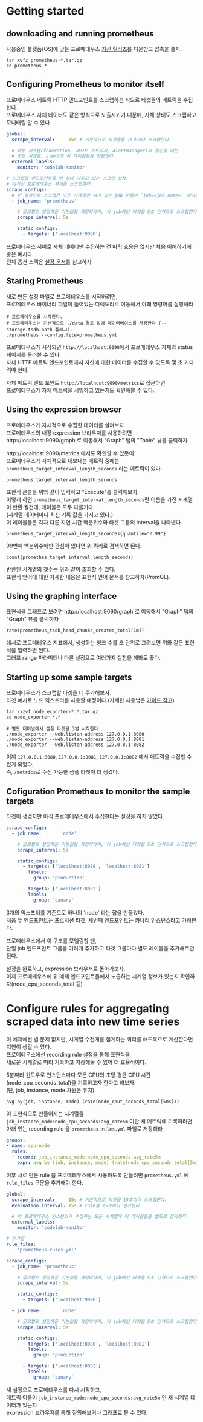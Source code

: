 # Getting started 

## downloading and running prometheus 

사용중인 플랫폼(OS)에 맞는 프로메테우스 [최신 릴리즈](https://prometheus.io/download/)를 다운받고 압축을 풀자.     
  
```shell 
tar xvfz prometheus-*.tar.gz
cd prometheus-*
```

## Configuring Prometheus to monitor itself

프로메테우스 메트릭 HTTP 엔드포인트를 스크랩하는 식으로 타겟들의 메트릭을 수집한다.       
프로메테우스 자체 데이터도 같은 방식으로 노출시키기 때문에, 자체 상태도 스크랩하고 모니터링 할 수 있다.    

```yml 
global:
  scrape_interval:     15s # 기본적으로 타겟들을 15초마다 스크랩한다.

  # 외부 시스템(federation, 리모트 스토리지, Alertmanager)과 통신할 때는
  # 모든 시계열, alert에 이 레이블들을 덧붙인다.
  external_labels:
    monitor: 'codelab-monitor'

# 스크랩할 엔드포인트를 딱 하나 가지고 있는 스크랩 설정:
# 여기선 프로메테우스 자체를 스크랩한다.
scrape_configs:
  # 이 설정으로 스크랩한 모든 시계열엔 여기 있는 job 이름이 `job=<job_name>` 레이블로 추가된다.
  - job_name: 'prometheus'

    # 글로벌로 설정해둔 기본값을 재정의하며, 이 job에선 타겟을 5초 간격으로 스크랩한다.
    scrape_interval: 5s

    static_configs:
      - targets: ['localhost:9090']
```

프로메테우스 서버로 자체 데이터만 수집하는 건 따힉 효용은 없지만 처음 이해하기에 좋은 예시다.  
전체 옵션 스펙은 [설정 문서](#https://godekdls.github.io/Prometheus/configuration/)를 참고하자    

## Staring Prometheus  

새로 만든 설정 파일로 프로메테우스를 시작하려면,     
프로메테우스 바이너리 파일이 들어있는 디렉토리로 이동해서 아래 명령어를 실행해라    

```
# 프로메테우스를 시작한다.
# 프로메테우스는 기본적으로 ./data 경로 밑에 데이터베이스를 저장한다 (--storage.tsdb.path 플래그).
./prometheus --config.file=prometheus.yml
```

프로메테우스가 시작되면 `http://localhost:9090`에서 프로메테우스 자체의 status 페이지를 둘러볼 수 있다.   
자체 HTTP 메트릭 엔드포인트에서 자신에 대한 데이터를 수집할 수 있도록 몇 초 기다려야 한다.   

자체 메트릭 엔드 포인트 `http://localhost:9090/metrics`로 접근하면    
프로메테우스가 자체 메트릭을 서빙하고 있는지도 확인해볼 수 있다.   

## Using the expression browser 
  
프로메테우스가 자체적으로 수집한 데이터를 살펴보자     
프로메테우스의 내장 expression 브라우저를 사용하려면      
http://localhost:9090/graph 로 이동해서 "Graph" 탭의 "Table" 뷰를 클릭하자    

http://localhost:9090/metrics 에서도 확인할 수 있듯이   
프로메테우스가 자체적으로 내보내는 메트릭 중에는 `prometheus_target_interval_length_seconds` 라는 메트릭이 있다.  

```
prometheus_target_interval_length_seconds
```
표현식 콘솔을 위와 같이 입력하고 "Execute"를 클릭해보자.   
이렇게 하면 `prometheus_target_interval_length_seconds`란 이름을 가진 시계열이 반환 될건데, 레이블은 모두 다를거다.   
(시계열 데이터마다 최신 기록 값을 가지고 있다.)      
이 레이블들은 각자 다른 지연 시간 백분위수와 타겟 그룹의 interval을 나타낸다.     

```
prometheus_target_interval_length_secondes{quantile="0.99"}.   
``` 
99번째 백분위수에만 관심이 있다면 위 쿼리로 검색하면 된다.   

```
count(promethes_target_interval_length_seconds)
```  
반환된 시계열의 갯수는 위와 같이 조회할 수 있다.    
표현식 언어에 대한 자세한 내용은 표현식 언어 문서를 참고하자(PromQL).   


## Using the graphing interface 

표현식을 그래프로 보려면 http://localhost:9090/graph 로 이동해서 "Graph" 탭의 "Graph" 뷰를 클릭하자      

```
rate(prometheus_tsdb_head_chunks_created_total[1m])
```
예시로 프로메테우스 지표에서, 생성하는 청크 수를 초 단위로 그려보면 위와 같은 표현식을 입력하면 된다.    
그래프 range 파라미터나 다른 설정으로 여러가지 실험을 해봐도 좋다.    

## Starting up some sample targets 

프로메테우스가 스크랩할 타겟을 더 주가해보자.    
타겟 예시로 노드 익스포터를 사용할 예정이다.(자세한 사용법은 [가이드 참고](https://godekdls.github.io/Prometheus/guides.node-exporter/)) 

```
tar -xzvf node_exporter-*.*.tar.gz
cd node_exporter-*.*

# 별도 터미널에서 샘플 타겟을 3벌 시작한다
./node_exporter --web.listen-address 127.0.0.1:8080
./node_exporter --web.listen-address 127.0.0.1:8081
./node_exporter --web.listen-address 127.0.0.1:8082
```

이제 `127.0.0.1:8080`, `127.0.0.1:8081`, `127.0.0.1:8082` 에서 메트릭을 수집할 수 있게 되었다.  
즉, `/metrics`로 수신 가능한 샘플 타겟이 더 생겼다.  

## Cofiguration Prometheus to monitor the sample targets 

타겟이 생겼지만 아직 프로메테우스에서 수집한다는 설정을 하지 않았다.     

```yml
scrape_configs:
  - job_name:       'node'

    # 글로벌로 설정해둔 기본값을 재정의하며, 이 job에선 타겟을 5초 간격으로 스크랩한다.
    scrape_interval: 5s

    static_configs:
      - targets: ['localhost:8080', 'localhost:8081']
        labels:
          group: 'production'

      - targets: ['localhost:8082']
        labels:
          group: 'canary'
```
3개의 익스포터를 기준으로 하나의 'node' 라는 잡을 만들었다.    
처음 두 엔드포인트는 프로덕션 타겟, 세번째 엔드포인트는 카나리 인스턴스라고 가정한다.     

프로메테우스에서 이 구조를 모델링할 땐,   
단일 job 엔드포인트 그룹을 여러개 추가하고 타겟 그룹마다 별도 레이블을 추가해주면 된다.    

설정을 완료하고, expression 브라우저로 돌아가보자.   
이제 프로메테우스에 위 예제 엔드포인트들에서 노출하는 시계열 정보가 있는지 확인하자(node_cpu_seconds_total 등)  

# Configure rules for aggregating scraped data into new time series  
 
이 예제에선 별 문제 없지만, 시계열 수천개를 집계하는 쿼리를 애드혹으로 계산한다면 지연이 생길 수 있다.     
프로메테우스에선 recording rule 설정을 통해 표현식을      
새로운 시계열로 미리 기록하고 저장해둘 수 있어 더 효율적이다.   

5분짜리 윈도우로 인스턴스마다 모든 CPU의 초당 평균 CPU 시간(node_cpu_seconds_total)을 기록하고자 한다고 해보자.   
(단, job, instance, mode 차원은 유지) 

```
avg by(job, instance, mode) (rate(node_cput_seconds_total[5ms]))
```
  
이 표현식으로 만들어지는 시계열을  
`job_instance_mode:node_cpu_seconds:avg_rate5m` 이란 새 메트릭에 기록하려면   
아래 있는 recording rule 을 `prometheus.rules.yml` 파일로 저장해라 

```yml
groups:
- name: cpu-node
  rules:
  - record: job_instance_mode:node_cpu_seconds:avg_rate5m
    expr: avg by (job, instance, mode) (rate(node_cpu_seconds_total[5m]))
```

이후 새로 만든 rule 을 프로메테우스에서 사용하도록 만들려면 `prometheus.yml` 에 `rule_files` 구문을 추가해야 한다.   

```yml
global:
  scrape_interval:     15s # 기본적으로 타겟을 15초마다 스크랩한다.
  evaluation_interval: 15s # rule을 15초마다 평가한다.

  # 이 프로메테우스 인스턴스가 수집하는 모든 시계열에 이 레이블들을 별도로 첨가한다.
  external_labels:
    monitor: 'codelab-monitor'

# 추가됨 
rule_files:
  - 'prometheus.rules.yml'

scrape_configs:
  - job_name: 'prometheus'

    # 글로벌로 설정해둔 기본값을 재정의하며, 이 job에선 타겟을 5초 간격으로 스크랩한다.
    scrape_interval: 5s

    static_configs:
      - targets: ['localhost:9090']

  - job_name:       'node'

    # 글로벌로 설정해둔 기본값을 재정의하며, 이 job에선 타겟을 5초 간격으로 스크랩한다.
    scrape_interval: 5s

    static_configs:
      - targets: ['localhost:8080', 'localhost:8081']
        labels:
          group: 'production'

      - targets: ['localhost:8082']
        labels:
          group: 'canary'
```

새 설정으로 프로메테우스를 다시 시작하고,   
메트릭 이름이 `job_instance_mode:node_cpu_seconds:avg_rate5m` 인 새 시계열 데이터가 있는지   
expression 브라우저를 통해 질의해보거나 그래프로 볼 수 있다.  




